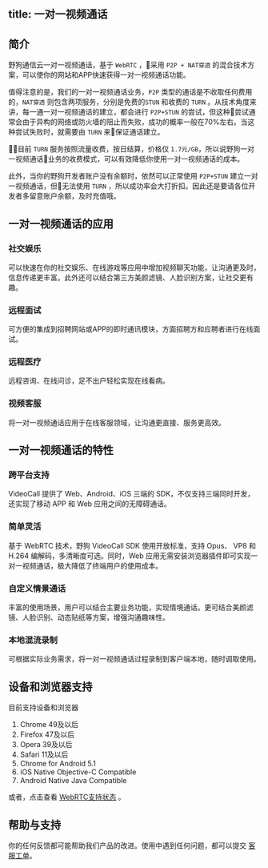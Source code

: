 title: 一对一视频通话
---



## 简介

野狗通信云一对一视频通话，基于 `WebRTC` ，采用 `P2P + NAT穿透` 的混合技术方案，可以使你的网站和APP快速获得一对一视频通话功能。

值得注意的是，我们的一对一视频通话业务，`P2P` 类型的通话是不收取任何费用的，`NAT穿透` 则包含两项服务，分别是免费的`STUN` 和收费的 `TURN` 。从技术角度来讲，每一通一对一视频通话的建立，都会进行 `P2P+STUN` 的尝试，但这种尝试通常会由于异构的网络或防火墙的阻止而失败，成功的概率一般在70%左右。当这种尝试失败时，就需要由 `TURN` 来保证通话建立。

目前 `TURN` 服务按照流量收费，按日结算，价格仅 `1.7元/GB`，所以说野狗一对一视频通话业务的收费模式，可以有效降低你使用一对一视频通话的成本。

此外，当你的野狗开发者账户没有余额时，依然可以正常使用 `P2P+STUN` 建立一对一视频通话，但无法使用 `TURN` ，所以成功率会大打折扣。因此还是要请各位开发者多留意账户余额，及时充值哦。

## 一对一视频通话的应用

### 社交娱乐

可以快速在你的社交娱乐、在线游戏等应用中增加视频聊天功能，让沟通更及时，信息传递更丰富。此外还可以结合第三方美颜滤镜、人脸识别方案，让社交更有趣。

### 远程面试

可方便的集成到招聘网站或APP的即时通讯模块，方面招聘方和应聘者进行在线面试。

### 远程医疗

远程咨询、在线问诊，足不出户轻松实现在线看病。

### 视频客服

将一对一视频通话应用于在线客服领域，让沟通更直接、服务更高效。

## 一对一视频通话的特性

### 跨平台支持

VideoCall 提供了 Web、Android、iOS 三端的 SDK，不仅支持三端同时开发，还实现了移动 APP 和 Web 应用之间的无障碍通话。

### 简单灵活

基于 WebRTC 技术，野狗 VideoCall SDK 使用开放标准，支持 Opus、 VP8 和 H.264 编解码，多清晰度可选。同时，Web 应用无需安装浏览器插件即可实现一对一视频通话，极大降低了终端用户的使用成本。

### 自定义情景通话

丰富的使用场景，用户可以结合主要业务功能，实现情境通话。更可结合美颜滤镜、人脸识别、动态贴纸等方案，增强沟通趣味性。

### 本地混流录制

可根据实际业务需求，将一对一视频通话过程录制到客户端本地，随时调取使用。

## 设备和浏览器支持

目前支持设备和浏览器
1. Chrome 49及以后
2. Firefox 47及以后
3. Opera 39及以后
4. Safari 11及以后
5. Chrome for Android 5.1
6. iOS Native Objective-C Compatible
7. Android Native Java Compatible

或者，点击查看 [WebRTC支持状态](http://iswebrtcreadyyet.com/) 。


## 帮助与支持

你的任何反馈都可能帮助我们产品的改进。使用中遇到任何问题，都可以提交 [客服工单](https://wilddog.kf5.com/user/login/?_ga=1.87552923.207002905.1448960317)。

